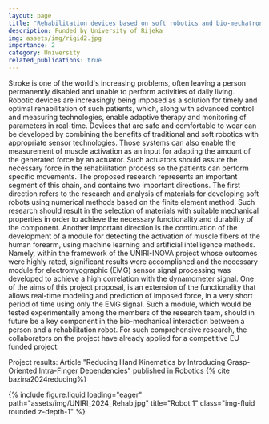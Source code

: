 ```yaml
---
layout: page
title: "Rehabilitation devices based on soft robotics and bio-mechatronic sensors"
description: Funded by University of Rijeka
img: assets/img/rigid2.jpg
importance: 2
category: University
related_publications: true
---
```


Stroke is one of the world's increasing problems, often leaving a person permanently disabled and unable to perform activities of daily living. Robotic devices are increasingly being imposed as a solution for timely and optimal rehabilitation of such patients, which, along with advanced control and measuring technologies, enable adaptive therapy and monitoring of parameters in real-time. Devices that are safe and comfortable to wear can be developed by combining the benefits of traditional and soft robotics with appropriate sensor technologies. Those systems can also enable the measurement of muscle activation as an input for adapting the amount of the generated force by an actuator. Such actuators should assure the necessary force in the rehabilitation process so the patients can perform specific movements. The proposed research represents an important segment of this chain, and contains two important directions. The first direction refers to the research and analysis of materials for developing soft robots using numerical methods based on the finite element method. Such research should result in the selection of materials with suitable mechanical properties in order to achieve the necessary functionality and durability of the component. Another important direction is the continuation of the development of a module for detecting the activation of muscle fibers of the human forearm, using machine learning and artificial intelligence methods. Namely, within the framework of the UNIRI-INOVA project whose outcomes were highly rated, significant results were accomplished and the necessary module for electromyographic (EMG) sensor signal processing was developed to achieve a high correlation with the dynamometer signal. One of the aims of this project proposal, is an extension of the functionality that allows real-time modeling and prediction of imposed force, in a very short period of time using only the EMG signal. Such a module, which would be tested experimentally among the members of the research team, should in future be a key component in the bio-mechanical interaction between a person and a rehabilitation robot. For such comprehensive research, the collaborators on the project have already applied for a competitive EU funded project.

Project results:
Article "Reducing Hand Kinematics by Introducing Grasp-Oriented Intra-Finger Dependencies" published in Robotics {% cite bazina2024reducing%}

<div class="row">
    <div class="col-sm mt-3 mt-md-0">
        {% include figure.liquid loading="eager" path="assets/img/UNIRI_2024_Rehab.jpg" title="Robot 1" class="img-fluid rounded z-depth-1" %}
    </div>
</div>